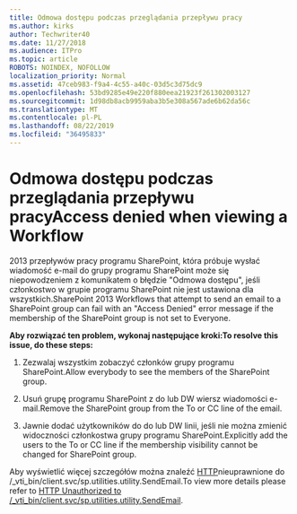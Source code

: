 ```yaml
---
title: Odmowa dostępu podczas przeglądania przepływu pracy
ms.author: kirks
author: Techwriter40
ms.date: 11/27/2018
ms.audience: ITPro
ms.topic: article
ROBOTS: NOINDEX, NOFOLLOW
localization_priority: Normal
ms.assetid: 47ceb983-f9a4-4c55-a40c-03d5c3d75dc9
ms.openlocfilehash: 53bd9285e49e220f880eea21923f261302003127
ms.sourcegitcommit: 1d98db8acb9959aba3b5e308a567ade6b62da56c
ms.translationtype: MT
ms.contentlocale: pl-PL
ms.lasthandoff: 08/22/2019
ms.locfileid: "36495833"
---
```

# <a name="access-denied-when-viewing-a-workflow"></a><span data-ttu-id="d9f7d-102">Odmowa dostępu podczas przeglądania przepływu pracy</span><span class="sxs-lookup"><span data-stu-id="d9f7d-102">Access denied when viewing a Workflow</span></span>

<span data-ttu-id="d9f7d-103">2013 przepływów pracy programu SharePoint, która próbuje wysłać wiadomość e-mail do grupy programu SharePoint może się niepowodzeniem z komunikatem o błędzie "Odmowa dostępu", jeśli członkostwo w grupie programu SharePoint nie jest ustawiona dla wszystkich.</span><span class="sxs-lookup"><span data-stu-id="d9f7d-103">SharePoint 2013 Workflows that attempt to send an email to a SharePoint group can fail with an "Access Denied" error message if the membership of the SharePoint group is not set to Everyone.</span></span>
  
 <span data-ttu-id="d9f7d-104">**Aby rozwiązać ten problem, wykonaj następujące kroki:**</span><span class="sxs-lookup"><span data-stu-id="d9f7d-104">**To resolve this issue, do these steps:**</span></span>
  
 1. <span data-ttu-id="d9f7d-105">Zezwalaj wszystkim zobaczyć członków grupy programu SharePoint.</span><span class="sxs-lookup"><span data-stu-id="d9f7d-105">Allow everybody to see the members of the SharePoint group.</span></span>
  
 2. <span data-ttu-id="d9f7d-106">Usuń grupę programu SharePoint z do lub DW wiersz wiadomości e-mail.</span><span class="sxs-lookup"><span data-stu-id="d9f7d-106">Remove the SharePoint group from the To or CC line of the email.</span></span>
  
 3. <span data-ttu-id="d9f7d-107">Jawnie dodać użytkowników do do lub DW linii, jeśli nie można zmienić widoczności członkostwa grupy programu SharePoint.</span><span class="sxs-lookup"><span data-stu-id="d9f7d-107">Explicitly add the users to the To or CC line if the membership visibility cannot be changed for SharePoint group.</span></span>
  
<span data-ttu-id="d9f7d-108">Aby wyświetlić więcej szczegółów można znaleźć [HTTP](https://go.microsoft.com/fwlink/?linkid=2044694&amp;clcid=0x409)nieuprawnione do /_vti_bin/client.svc/sp.utilities.utility.SendEmail.</span><span class="sxs-lookup"><span data-stu-id="d9f7d-108">To view more details please refer to [HTTP Unauthorized to /_vti_bin/client.svc/sp.utilities.utility.SendEmail](https://go.microsoft.com/fwlink/?linkid=2044694&amp;clcid=0x409).</span></span>
  
